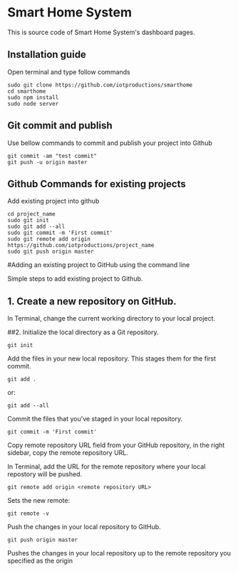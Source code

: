 # Smart Home System

This is source code of Smart Home System's dashboard pages. 

## Installation guide
Open terminal and type follow commands 
```
sudo git clone https://github.com/iotproductions/smarthome
cd smarthome
sudo npm install
sudo node server
```
## Git commit and publish
Use bellow commands to commit and publish your project into Github
```
git commit -am "test commit"
git push -u origin master
```
## Github Commands for existing projects
Add existing project into github
```
cd project_name
sudo git init
sudo git add --all
sudo git commit -m 'First commit'
sudo git remote add origin https://github.com/iotproductions/project_name
sudo git push origin master
```
#Adding an existing project to GitHub using the command line

Simple steps to add existing project to Github.

## 1. Create a new repository on GitHub.
In Terminal, change the current working directory to your local project.

##2. Initialize the local directory as a Git repository.

	git init
	
Add the files in your new local repository. This stages them for the first commit.

	git add .

or:
	
	git add --all

Commit the files that you've staged in your local repository.

	git commit -m 'First commit'


Copy remote repository URL field from your GitHub repository, in the right sidebar, copy the remote repository URL.

In Terminal, add the URL for the remote repository where your local repostory will be pushed.

	git remote add origin <remote repository URL>
	
Sets the new remote:
	
	git remote -v

Push the changes in your local repository to GitHub.

	git push origin master

Pushes the changes in your local repository up to the remote repository you specified as the origin
